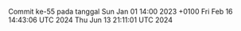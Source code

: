 Commit ke-55 pada tanggal Sun Jan 01 14:00 2023 +0100
Fri Feb 16 14:43:06 UTC 2024
Thu Jun 13 21:11:01 UTC 2024
